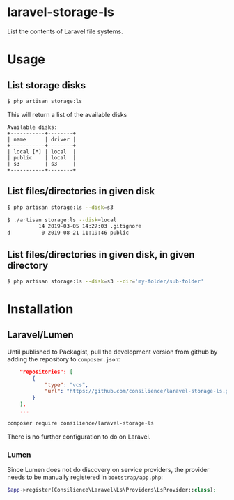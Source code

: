 # laravel-storage-ls

List the contents of Laravel file systems.

# Usage

## List storage disks

```bash
$ php artisan storage:ls
```

This will return a list of the available disks

```text
Available disks:
+-----------+--------+
| name      | driver |
+-----------+--------+
| local [*] | local  |
| public    | local  |
| s3        | s3     |
+-----------+--------+
```

## List files/directories in given disk

```bash
$ php artisan storage:ls --disk=s3
```

```bash
$ ./artisan storage:ls --disk=local
          14 2019-03-05 14:27:03 .gitignore
d          0 2019-08-21 11:19:46 public
```

## List files/directories in given disk, in given directory

```bash
$ php artisan storage:ls --disk=s3 --dir='my-folder/sub-folder'
```

# Installation

## Laravel/Lumen

Until published to Packagist, pull the development version from github by adding the
repository to `composer.json`:

```json
    "repositories": [
        {
            "type": "vcs",
            "url": "https://github.com/consilience/laravel-storage-ls.git"
        }
    ],
    ...
```

```bash
composer require consilience/laravel-storage-ls
```

There is no further configuration to do on Laravel.

### Lumen

Since Lumen does not do discovery on service providers, the provider needs
to be manually registered in `bootstrap/app.php`:

```php
$app->register(Consilience\Laravel\Ls\Providers\LsProvider::class);
```
